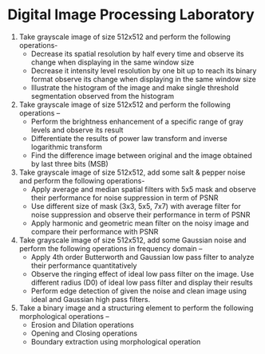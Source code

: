 # Digital Image Processing Laboratory
1. Take grayscale image of size 512x512 and perform the following operations- 
    - Decrease its spatial resolution by half every time and observe its change when displaying in the same window size
    - Decrease it intensity level resolution by one bit up to reach its binary format observe its change when displaying in the same window size
    - Illustrate the histogram of the image and make single threshold segmentation observed from the histogram
1. Take grayscale image of size 512x512 and perform the following operations – 
    - Perform the brightness enhancement of a specific range of gray levels and observe its result
    - Differentiate the results of power law transform and inverse logarithmic transform
    - Find the difference image between original and the image obtained by last three bits (MSB)  
1. Take grayscale image of size 512x512, add some salt & pepper noise and perform the following operations-
    - Apply average and median spatial filters with 5x5 mask and observe their performance for noise suppression in term of PSNR  
    - Use different size of mask (3x3, 5x5, 7x7) with average filter for noise suppression and observe their performance in term of PSNR
    - Apply harmonic and geometric mean filter on the noisy image and compare their performance with PSNR
1. Take grayscale image of size 512x512, add some Gaussian noise and perform the following operations in frequency domain – 
    - Apply 4th order Butterworth and Gaussian low pass filter to analyze their performance quantitatively
    - Observe the ringing effect of ideal low pass filter on the image. Use different radius (D0) of ideal low pass filter and display their results
    - Perform edge detection of given the noise and clean image using ideal and Gaussian high pass filters.
1. Take a binary image and a structuring element to perform the following morphological operations – 
    - Erosion and Dilation operations
    - Opening and Closing operations
    - Boundary extraction using morphological operation 
   
